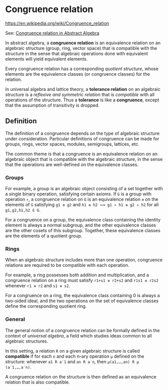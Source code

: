 # Congruence relation

https://en.wikipedia.org/wiki/Congruence_relation

See: [Congruence relation in Abstract Algebra](/400-algebra/410-abstract-algebra/congruence-relation.md)

In abstract algebra, a **congruence relation** is an equivalence relation on an algebraic structure (group, ring, vector space) that is compatible with the structure in the sense that algebraic operations done with equivalent elements will yield equivalent elements.

Every congruence relation has a corresponding *quotient structure*, whose elements are the equivalence classes (or congruence classes) for the relation.

In universal algebra and lattice theory, a **tolerance relation** on an algebraic structure is a *reflexive and symmetric relation* that is *compatible* with all operations of the structure. Thus a **tolerance** is like a **congruence**, except that the assumption of transitivity is dropped.

## Definition

The definition of a congruence depends on the type of algebraic structure under consideration. Particular definitions of congruence can be made for groups, rings, vector spaces, modules, semigroups, lattices, etc.

The common theme is that a congruence is an equivalence relation on an algebraic object that is compatible with the algebraic structure, in the sense that the operations are well-defined on the equivalence classes.

### Groups

For example, a group is an algebraic object consisting of a set together with a single binary operation, satisfying certain axioms. If `G` is a group with operation `∗`, a congruence relation on `G` is an equivalence relation `≡` on the elements of `G` satisfying `g1 ≡ g2` and `h1 ≡ h2 ⟹ g1 ∗ h1 ≡ g2 ∗ h2` for all `g1,g2,h1,h2 ∈ G`.

For a congruence on a group, the equivalence class containing the identity element is always a normal subgroup, and the other equivalence classes are the other cosets of this subgroup. Together, these equivalence classes are the elements of a quotient group.

### Rings

When an algebraic structure includes more than one operation, congruence relations are required to be compatible with each operation.

For example, a ring possesses both addition and multiplication, and a congruence relation on a ring must satisfy `r1+s1 ≡ r2+s2` and `r1s1 ≡ r2s2` whenever `r1 ≡ r2` and `s1 ≡ s2`.

For a congruence on a ring, the equivalence class containing 0 is always a two-sided ideal, and the two operations on the set of equivalence classes define the corresponding quotient ring.

### General

The general notion of a congruence relation can be formally defined in the context of *universal algebra*, a field which studies ideas common to all algebraic structures.

In this setting, a relation `R` on a given algebraic structure is called **compatible** if for each `n` and each n-ary operation `μ` defined on the structure: whenever `a1 R a′1` and `an R a′n`, then `μ(a1,…,an) R μ (a′1,…,a′n)`.

A congruence relation on the structure is then defined as an equivalence relation that is also compatible.
